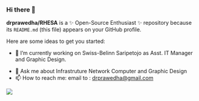 ### Hi there 👋


**drprawedha/RHESA** is a ✨ Open-Source Enthusiast ✨ repository because its `README.md` (this file) appears on your GitHub profile.

Here are some ideas to get you started:

- 🔭 I’m currently working on Swiss-Belinn Saripetojo as Asst. IT Manager and Graphic Design.
<!-- - 🤔 I’m looking for help with ... -->
- 💬 Ask me about Infrastruture Network Computer and Graphic Design
- 📫 How to reach me: email to : drprawedha@gmail.com
<!-- - 😄 Pronouns: ...
- ⚡ Fun fact: ... -->

![](https://komarev.com/ghpvc/?username=drpawedha)

